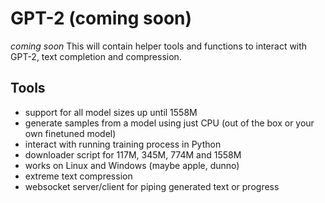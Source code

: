 # GPT-2 (coming soon)
*coming soon* This will contain helper tools and functions to interact with GPT-2, text completion and compression.

## Tools
- support for all model sizes up until 1558M
- generate samples from a model using just CPU (out of the box or your own finetuned model)
- interact with running training process in Python
- downloader script for 117M, 345M, 774M and 1558M
- works on Linux and Windows (maybe apple, dunno)
- extreme text compression
- websocket server/client for piping generated text or progress